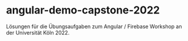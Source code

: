 # angular-demo-capstone-2022

Lösungen für die Übungsaufgaben zum Angular / Firebase Workshop an der Universität Köln 2022.
